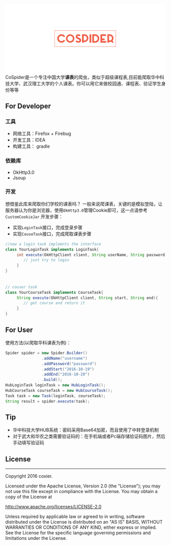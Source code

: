 ![CoSpider](logo.jpg)
CoSpider是一个专注中国大学**课表**的爬虫，类似于超级课程表,目前能爬取华中科技大学、武汉理工大学的个人课表。你可以用它来做校园通、课程表、验证学生身份等等

## For  Developer

### 工具
- 网络工具：Firefox + Firebug
- 开发工具：IDEA
- 构建工具： gradle

### 依赖库
- OkHttp3.0
- Jsoup

### 开发

想借鉴此库来爬取你们学校的课表吗？
一般来说爬课表，关键的是模拟登陆，让服务器认为你是浏览器，使用`OkHttp3.0`管理Cookie即可，这一点请参考
`CustomCookieJar`
开发步骤：

- 实现`LoginTask`接口，完成登录步骤
- 实现`CouseTask`接口，完成爬取课表步骤

```java
//new a login task implemnts the interface
class YourLoginTask implements LoginTask{
     int execute(OkHttpClient client, String userName, String password){
        // just try to login
     }
}


// couser task
class YourCourseTask implements CourseTask{
     String execute(OkHttpClient client, String start, String end){
        // get course and return it
     }
}

```

## For User
使用方法(以爬取华科课表为例)：

```java
Spider spider = new Spider.Builder()
                .addName("username")
                .addPassword("password")
                .addStart("2016-10-19")
                .addEnd("2016-10-20")
                .build();
HubLoginTask loginTask = new HubLoginTask();
HubCourseTask courseTask = new HubCourseTask();
Task task = new Task(loginTask, courseTask);
String result = spider.execute(task);
```

## Tip
* 华中科技大学HUB系统：密码采用Base64加密，而且使用了中转登录机制
* 对于武大和华农之类需要验证码的：在手机端或者Pc端存储验证码图片，然后手动填写验证码

## License

------

Copyright 2016 coxier.

Licensed under the Apache License, Version 2.0 (the "License");
you may not use this file except in compliance with the License.
You may obtain a copy of the License at

   http://www.apache.org/licenses/LICENSE-2.0

Unless required by applicable law or agreed to in writing, software
distributed under the License is distributed on an "AS IS" BASIS,
WITHOUT WARRANTIES OR CONDITIONS OF ANY KIND, either express or implied.
See the License for the specific language governing permissions and
limitations under the License.